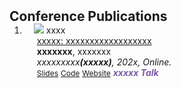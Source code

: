 <h2 id="Talks" style="margin: 2px 0px -15px;">Conference Publications</h2>

<div class="publications">
<ol class="bibliography">


<li>
<div class="pub-row">

  <div class="col-sm-3 abbr" style="position: relative;padding-right: 15px;padding-left: 15px;">
    <img src="assets/img/JSM2021.png" class="teaser img-fluid z-depth-1">
    <abbr class="badge">xxxx</abbr>
  </div>

  <div class="col-sm-9" style="position: relative;padding-right: 15px;padding-left: 20px;">
    <div class="title"><a href="assets/files/JSM2021.pdf" target="_blank">xxxxx: xxxxxxxxxxxxxxxxxx</a></div>
    <div class="author"><strong>xxxxxxx</strong>, xxxxxxx</div>
    <div class="periodical"><em>xxxxxxxxx<strong>(xxxxx)</strong>, 202x, Online.</em></div>
    <div class="links">
      <a href="assets/files/" class="btn btn-sm z-depth-0" role="button" target="_blank" style="font-size:12px;">Slides</a>
      <a href="https://github.com/" class="btn btn-sm z-depth-0" role="button" target="_blank" style="font-size:12px;">Code</a>
      <a href="https://ww2" class="btn btn-sm z-depth-0" role="button" target="_blank" style="font-size:12px;">Website</a>
      <!-- <a href="assets/files/JSM2021.bib" class="btn btn-sm z-depth-0" role="button" target="_blank" style="font-size:12px;">BibTex</a> -->
      <strong><i style="color:#7b5aa6">xxxxx Talk</i></strong>
    </div>
  </div>
</div>
</li>
  
<br>
</ol>
</div>
